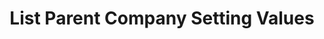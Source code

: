 ---
title: List Parent Company Setting Values
excerpt: Returns a list of setting values for a parent company
api:
  file: sycle.json
  operationId: parentCompanySettingIndex
hidden: false
---
